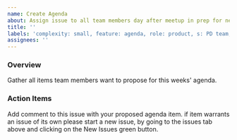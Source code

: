 ```yaml
---
name: Create Agenda
about: Assign issue to all team members day after meetup in prep for next meetup
title: ''
labels: 'complexity: small, feature: agenda, role: product, s: PD team, size: 0.25pt'
assignees: ''
---
```


### Overview

Gather all items team members want to propose for this weeks' agenda.

### Action Items

Add comment to this issue with your proposed agenda item. if item warrants an issue of its own please start a new issue, by going to the issues tab above and clicking on the New Issues green button.
